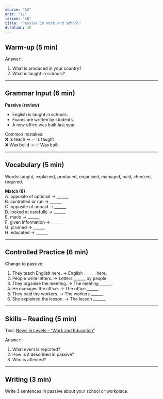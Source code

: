 ```yaml
---
course: "A2"
unit: "12"
lesson: "58"
title: "Passive in Work and School"
duration: 30
---
```


## Warm-up (5 min)
Answer:
1. What is produced in your country?  
2. What is taught in schools?  

-------

## Grammar Input (6 min)
**Passive (review)**  
- English is taught in schools.  
- Exams are written by students.  
- A new office was built last year.  

Common mistakes:  
❌ Is teach → ✅ Is taught  
❌ Was build → ✅ Was built  

-------

## Vocabulary (5 min)
Words: taught, explained, produced, organised, managed, paid, checked, required.  

**Match (8)**  
A. opposite of optional → ______  
B. controlled or run → ______  
C. opposite of unpaid → ______  
D. looked at carefully → ______  
E. made → ______  
F. given information → ______  
G. planned → ______  
H. educated → ______  

-------

## Controlled Practice (6 min)
Change to passive:  
1. They teach English here. → English ______ here.  
2. People write letters. → Letters ______ by people.  
3. They organise the meeting. → The meeting ______.  
4. He manages the office. → The office ______.  
5. They paid the workers. → The workers ______.  
6. She explained the lesson. → The lesson ______.  

-------

## Skills – Reading (5 min)
Text: [News in Levels – “Work and Education”](https://www.newsinlevels.com/)  

Answer:  
1. What event is reported?  
2. How is it described in passive?  
3. Who is affected?  

-------

## Writing (3 min)
Write 3 sentences in passive about your school or workplace.
